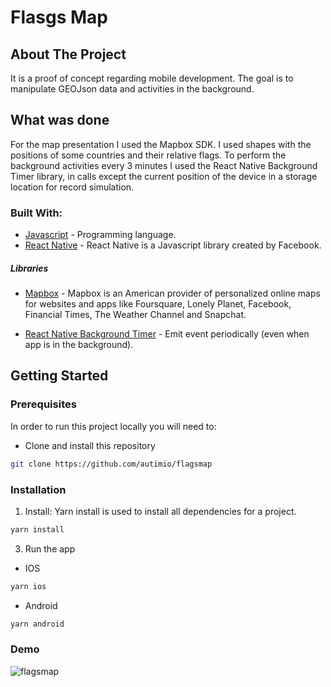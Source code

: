 # Flasgs Map

## About The Project

It is a proof of concept regarding mobile development. The goal is to manipulate GEOJson data and activities in the background.

## What was done

For the map presentation I used the Mapbox SDK. I used shapes with the positions of some countries and their relative flags. To perform the background activities every 3 minutes I used the React Native Background Timer library, in calls except the current position of the device in a storage location for record simulation.

### Built With:

- [Javascript](https://developer.mozilla.org/pt-BR/docs/Web/JavaScript) - Programming language.
- [React Native](https://reactnative.dev/) - React Native is a Javascript library created by Facebook.

##### Libraries

- [Mapbox](https://www.mapbox.com/) - Mapbox is an American provider of personalized online maps for websites and apps like Foursquare, Lonely Planet, Facebook, Financial Times, The Weather Channel and Snapchat.

- [React Native Background Timer](https://github.com/ocetnik/react-native-background-timer) - Emit event periodically (even when app is in the background).

<!-- GETTING STARTED -->

## Getting Started

### Prerequisites

In order to run this project locally you will need to:

- Clone and install this repository

```sh
git clone https://github.com/autimio/flagsmap
```

### Installation

1. Install: Yarn install is used to install all dependencies for a project.

```sh
yarn install
```

3. Run the app

- IOS

```sh
yarn ios
```

- Android

```sh
yarn android
```

### Demo

![flagsmap](https://github.com/autimio/flagsmap/blob/master/example/demo.gif)
